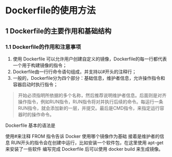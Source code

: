 # Dockerfile的使用方法

## 1 Dockerfile的主要作用和基础结构

### 1.1 Dockerfile的作用和注意事项

1. 使用 Dockerfile 可以允许用户创建自定义的镜像，Dockerfile的每一行都代表一个用于构建镜像的指令；
2. Dockerfile由一行行命令语句组成，并支持以#开头的注释行；
3. 一般的，Dockerfile分为四个部分：基础信息，维护者信息，允许操作指令和容器启动时执行指令；

> 开始必须指明所依据的多个名称，然后推荐说明维护者信息。后面则是对齐操作指令，例如RUN指令，RUN指令将对并执行后续的命令。每运行一条RUN指令，就会添加新的一层，并提交。最后是CMD指令，来指定运行容器时的操作命令。

Dockerfile 基本的语法是

使用#来注释
FROM 指令告诉 Docker 使用哪个镜像作为基础
接着是维护者的信息
RUN开头的指令会在创建中运行，比如安装一个软件包，在这里使用 apt-get 来安装了一些软件
编写完成 Dockerfile 后可以使用 docker build 来生成镜像。